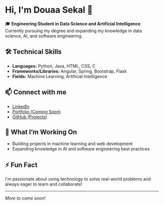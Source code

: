 <!--
**SEKALDouaa/SEKALDouaa** is a ✨ _special_ ✨ repository because its `README.md` (this file) appears on your GitHub profile.

Here are some ideas to get you started:

- 🔭 I’m currently working on ...
- 🌱 I’m currently learning ...
- 👯 I’m looking to collaborate on ...
- 🤔 I’m looking for help with ...
- 💬 Ask me about ...
- 📫 How to reach me: ...
- 😄 Pronouns: ...
- ⚡ Fun fact: ...
-->
# Hi, I'm Douaa Sekal 👋

🎓 **Engineering Student in Data Science and Artificial Intelligence**  
Currently pursuing my degree and expanding my knowledge in data science, AI, and software engineering.

## 🛠️ Technical Skills

- **Languages:** Python, Java, HTML, CSS, C
- **Frameworks/Libraries:** Angular, Spring, Bootstrap, Flask
- **Fields:** Machine Learning, Artificial Intelligence

## 📫 Connect with me

- [LinkedIn](https://www.linkedin.com/in/douaa-sekal)
- [Portfolio (Coming Soon)](https://dummy-portfolio-link.com)
- [GitHub (Projects)](https://github.com/dummy-profile)

## 🌱 What I’m Working On

- Building projects in machine learning and web development
- Expanding knowledge in AI and software engineering best practices

## ⚡ Fun Fact

I'm passionate about using technology to solve real-world problems and always eager to learn and collaborate!

---

*More to come soon!*
